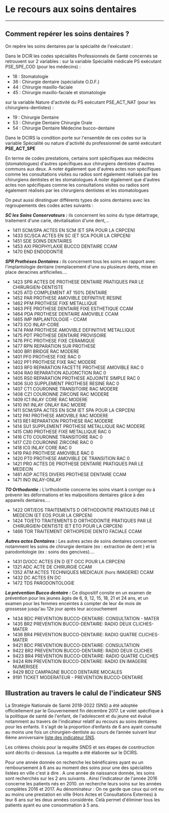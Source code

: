 # Le recours aux soins dentaires 
----

## Comment repérer les soins dentaires ?
On repère les soins dentaires par la spécialité de l'exécutant :

 Dans le DCIR les codes spécialités Professionnels de Santé concernés se retrouvent sur 2 variables :
sur la variable Spécialité médicale PS exécutant PSE_SPE_COD  (pour les médecins) :
- 18 : Stomatologie
- 36 : Chirurgie dentaire (spécialiste O.D.F.)
- 44 : Chirurgie maxillo-faciale
- 45 : Chirurgie maxillo-faciale et stomatologie

sur la variable Nature d'activité du PS exécutant PSE_ACT_NAT (pour les chirurgiens-dentistes)  :
- 19 : Chirurgie Dentaire
- 53 : Chirurgie Dentaire Chirurgie Orale
- 54 : Chirurgie Dentaire Médecine bucco-dentaire

Dans le DCIRS la condition porte  sur l'ensemble de ces codes sur la variable Spécialité ou nature d'activité du professionnel de santé exécutant **PSE_ACT_SPE**

En terme de codes prestations, certains  sont spécifiques aux médecins (stomatologues) d'autres spécifiques aux chirurgiens dentistes d'autres communs aux deux. A noter également que d'autres actes non spécifiques comme les consultations visites ou radios sont également réalisés par les chirurgiens dentistes et les stomatologues
A noter également que d'autres actes non spécifiques comme les consultations visites ou radios sont également réalisés par les chirurgiens dentistes et les stomatologues

On peut aussi dinstinguer différents types de soins  dentaires avec les regroupements des codes actes suivants :

***SC les Soins Conservateurs :*** ils concernent les soins du type détartrage, traitement d'une carie, dévitalisation d'une dent,...
*  1411	SCM/SPA	ACTES EN SCM (ET SPA POUR LA CRPCEN)
*  1433	SC/SCA	ACTES EN SC (ET SCA POUR LA CRPCEN)
*  1451	SDE	SOINS DENTAIRES
*  1453	AXI	PROPHYLAXIE BUCCO DENTAIRE CCAM
*  1470	END	ENDODONTIE


***SPR Prothèses Dentaires :*** ils concernent tous les soins en rapport avec l'implantologie dentaire (remplacement d'une ou plusieurs dents, mise en place deracines artificielles....
*  1423	SPR	ACTES DE PROTHESE DENTAIRE PRATIQUES PAR LE CHIRURGIEN-DENTISTE
*  1425	ATD	COMPLEMENT AT 150% DENTAIRE
*  1452	PAR	PROTHESE AMOVIBLE DEFINITIVE RESINE
*  1462	PFM	PROTHESE FIXE METALLIQUE
*  1463	PFE	PROTHESE DENTAIRE FIXE ESTHETIQUE CCAM
*  1464	PDA	PROTHESE DENTAIRE AMOVIBLE CCAM
*  1465	IMP	IMPLANTOLOGIE - CCAM
*  1473	ICO	INLAY-CORE
*  1474	PAM	PROTHESE AMOVIBLE DEFINITIVE METALLIQUE
*  1475	PDT	PROTHESE DENTAIRE PROVISOIRE
*  1476	PFC	PROTHESE FIXE CERAMIQUE
*  1477	RPN	REPARATION SUR PROTHESE
*  1400	BR1	BRIDGE RAC MODERE
*  1401	PF0	PROTHESE FIXE RAC 0
*  1402	PF1	PROTHESE FIXE RAC MODERE
*  1403	RF0	REPARATION FACETTE PROTHESE AMOVIBLE RAC 0
*  1404	RA0	REPARATION ADJONCTION RAC 0
*  1405	RS0	REPARATION PROTHESE ADJOINTE SIMPLE RAC 0
*  1406	SU0	SUPPLEMENT PROTHESE RESINE RAC 0
*  1407	CT1	COURONNE TRANSITOIRE RAC MODERE
*  1408	CZ1	COURONNE ZIRCONE RAC MODERE
*  1409	IC1	INLAY CORE RAC MODERE
*  1410	IN1	INLAY ONLAY RAC MOERE
*  1411	SCM/SPA	ACTES EN SCM (ET SPA POUR LA CRPCEN)
*  1412	PA1	PROTHESE AMOVIBLE RAC MODERE
*  1413	RE1	REPARATION PROTHESE RAC MODERE
*  1414	SU1	SUPPLEMENT PROTHESE METALLIQUE RAC MODERE
*  1415	CM0	PROTHESE FIXE METALLIQUE RAC 0
*  1416	CT0	COURONNE TRANSITOIRE RAC 0
*  1417	CZ0	COURONNE ZIRCONE RAC 0
*  1418	IC0	INLAY CORE RAC 0
*  1419	PA0	PROTHESE AMOVIBLE RAC 0
*  1420	PT0	PROTHESE AMOVIBLE DE TRANSITION RAC 0
*  1421	PRO	ACTES DE PROTHESE DENTAIRE PRATIQUES PAR LE MEDECIN
*  1461	ADP	ACTES DIVERS PROTHESE DENTAIRE CCAM
*  1471	INO	INLAY-ONLAY

***TO Orthodontie :*** L’orthodontie concerne les soins visant à corriger ou à prévenir les déformations et les malpositions dentaires grâce à des appareils dentaires....
*  1422	ORT/EOS	TRAITEMENTS D  ORTHODONTIE PRATIQUES PAR LE MEDECIN (ET EOS POUR LA CRPCEN)
*  1424	TO/ETO	TRAITEMENTS D  ORTHODONTIE PRATIQUES PAR LE CHIRURGIEN-DENTISTE (ET ETO POUR LA CRPCEN)
*  1466	TOR	TRAITEMENT ORTHOPEDIE DENTO FACIALE CCAM

***Autres actes Dentaires :*** Les autres actes de soins  dentaires concernent notamment les soins de chirurgie dentaire (ex : extraction de dent ) et la parodontologie (ex : soins des gencives)....
*  1431	D/OCC	ACTES EN D (ET OCC POUR LA CRPCEN)
*  1321	ADC	ACTE DE CHIRURGIE CCAM
*  1352	ATM	ACTES TECHNIQUES MEDICAUX  (hors IMAGERIE) CCAM
*  1432	DC	ACTES EN DC
*  1472	TDS	PARODONTOLOGIE

***La prévention Bucco dentaire :*** Ce dispositif consite en un examen de prévention pour les jeunes âgés de 6, 9, 12, 15, 18, 21 et 24 ans, et un examen pour les femmes enceintes à compter de leur 4e mois de grossesse jusqu'au 12e jour après leur accouchement
*  1434	BDC	PREVENTION BUCCO-DENTAIRE: CONSULTATION - MATER
*  1435	BR2	PREVENTION BUCCO-DENTAIRE: RADIO DEUX CLICHES-MATER
*  1436	BR4	PREVENTION BUCCO-DENTAIRE: RADIO QUATRE CLICHES-MATER
*  9421	BDC	PREVENTION BUCCO-DENTAIRE: CONSULTATION
*  9422	BR2	PREVENTION BUCCO-DENTAIRE: RADIO DEUX CLICHES
*  9423	BR4	PREVENTION BUCCO-DENTAIRE: RADIO QUATRE CLICHES
*  9424	RIN	PREVENTION BUCCO-DENTAIRE: RADIO EN IMAGERIE NUMERISEE
*  9429	BD2	CAMPAGNE BUCCO DENTAIRE MOCALES
*  9191		TICKET MODERATEUR - PREVENTION BUCCO-DENTAIRE



## Illustration au travers le calul de l'indicateur SNS
 La Stratégie Nationale de Santé 2018-2022 (SNS) a été adoptée officiellement par le Gouvernement fin décembre 2017.
Le volet spécifique  à la politique de santé de l'enfant, de l'adolescent et du jeune est évalué notamment au travers de l'indicateur 
 relatif au recours au soins dentaires pour les enfants. Il s'agit de la proportion d’enfants de 6 ans ayant consulté au moins une fois un chirurgien-dentiste au cours de l’année suivant leur 6ème anniversaire
[liste des indicateur SNS](url). 

Les critères choisis pour la requête SNDS et ses étapes de cosntruction sont décrits ci-dessous. La requête a été élaborée sur le  DCIRS.

Pour une année donnée on recherche les  bénéficaires ayant eu un remboursement à 6 ans au moment des soins pour une des spécialités listées  en ville c'est à dire .
A une année de naissance donnée, les soins sont recherchés sur les 2 ans suivants .
Ainsi l'indicateur de l'année 2016 concerne les patients nés en 2010. on recherche leurs soins sur les années complètes 2016 et 2017.
Au dénominateur :
 On ne garde que ceux qui ont eu au moins une prestation en ville (Hors Actes et Consultations Externes) à leur 6 ans sur les deux années considérée. Celà permet d'éliminer tous les patients ayant eu une consommation à 5 ans. 

